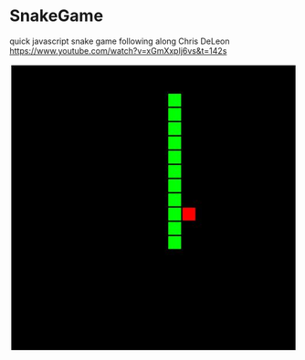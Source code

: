 # SnakeGame
quick javascript snake game following along Chris DeLeon
https://www.youtube.com/watch?v=xGmXxpIj6vs&t=142s

![sample from game](https://github.com/BearelyKoalified/SnakeGame/blob/master/snakeGame.JPG)

